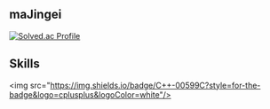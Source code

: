 ## maJingei
[![Solved.ac Profile](http://mazassumnida.wtf/api/generate_badge?boj=asdsa112)](https://solved.ac/asdsa112)<br/>

## Skills

<img src="https://img.shields.io/badge/C++-00599C?style=for-the-badge&logo=cplusplus&logoColor=white"/>
